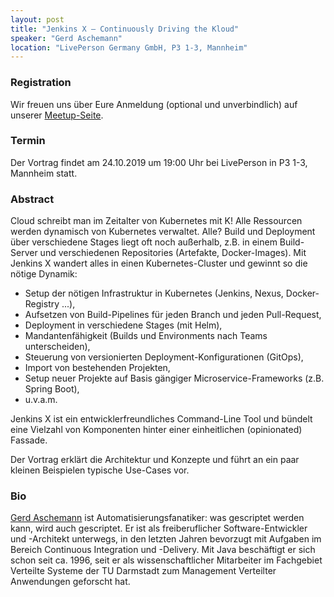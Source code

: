 ```yaml
---
layout: post
title: "Jenkins X – Continuously Driving the Kloud"
speaker: "Gerd Aschemann"
location: "LivePerson Germany GmbH, P3 1-3, Mannheim"
---
```


### Registration

Wir freuen uns über Eure Anmeldung (optional und unverbindlich) auf unserer [Meetup-Seite](https://www.meetup.com/de-DE/mannheim-java-usergroup/events/264585188/).

### Termin

Der Vortrag findet am 24.10.2019 um 19:00 Uhr bei LivePerson in P3 1-3, Mannheim statt.

### Abstract

Cloud schreibt man im Zeitalter von Kubernetes mit K! Alle Ressourcen werden dynamisch von Kubernetes verwaltet. Alle? Build und Deployment über verschiedene Stages liegt oft noch außerhalb, z.B. in einem Build-Server und verschiedenen Repositories (Artefakte, Docker-Images). Mit Jenkins X wandert alles in einen Kubernetes-Cluster und gewinnt so die nötige Dynamik:

* Setup der nötigen Infrastruktur in Kubernetes (Jenkins, Nexus, Docker-Registry ...),
* Aufsetzen von Build-Pipelines für jeden Branch und jeden Pull-Request,
* Deployment in verschiedene Stages (mit Helm),
* Mandantenfähigkeit (Builds und Environments nach Teams unterscheiden),
* Steuerung von versionierten Deployment-Konfigurationen (GitOps),
* Import von bestehenden Projekten,
* Setup neuer Projekte auf Basis gängiger Microservice-Frameworks (z.B. Spring Boot),
* u.v.a.m.

Jenkins X ist ein entwicklerfreundliches Command-Line Tool und bündelt eine Vielzahl von Komponenten hinter einer einheitlichen (opinionated) Fassade. 

Der Vortrag erklärt die Architektur und Konzepte und führt an ein paar kleinen Beispielen typische Use-Cases vor.

### Bio

[Gerd Aschemann](https://twitter.com/GerdAschemann) ist Automatisierungsfanatiker: was gescriptet werden kann, wird auch gescriptet. Er ist als freiberuflicher Software-Entwickler und -Architekt unterwegs, in den letzten Jahren bevorzugt mit Aufgaben im Bereich Continuous Integration und -Delivery. Mit Java beschäftigt er sich schon seit ca. 1996, seit er als wissenschaftlicher Mitarbeiter im Fachgebiet Verteilte Systeme der TU Darmstadt zum Management Verteilter Anwendungen geforscht hat.
